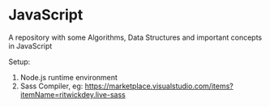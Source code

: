 # JavaScript
A repository with some Algorithms, Data Structures and important concepts in JavaScript

Setup:
1. Node.js runtime environment
2. Sass Compiler, eg: https://marketplace.visualstudio.com/items?itemName=ritwickdey.live-sass

